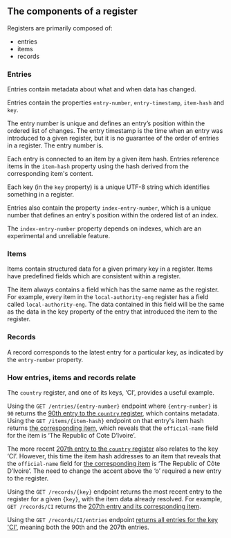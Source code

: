 ## The components of a register

Registers are primarily composed of:

* entries
* items
* records

### Entries

Entries contain metadata about what and when data has changed. 

Entries contain the properties `entry-number`,  `entry-timestamp`, `item-hash` and `key`. 

The entry number is unique and defines an entry’s position within the ordered list of changes. The entry timestamp is the time when an entry was introduced to a given register, but it is no guarantee of the order of entries in a register. The entry number is.

Each entry is connected to an item by a given item hash. Entries reference items in the `item-hash` property using the hash derived from the corresponding item's content.

Each key (in the `key` property) is a unique UTF-8 string which identifies something in a register. 

Entries also contain the property `index-entry-number`, which is a unique number that defines an entry's position within the ordered list of an index. 

The `index-entry-number` property depends on indexes, which are an experimental and unreliable feature.

### Items

Items contain structured data for a given primary key in a register. Items have predefined fields which are consistent within a register.

The item always contains a field which has the same name as the register. For example, every item in the `local-authority-eng` register has a field called `local-authority-eng`. The data contained in this field will be the same as the data in the key property of the entry that introduced the item to the register.

### Records

A record corresponds to the latest entry for a particular key, as indicated by the `entry-number` property.  

### How entries, items and records relate 

The `country` register, and one of its keys, ‘CI’, provides a useful example. 

Using the `GET /entries/{entry-number}` endpoint where `{entry-number}` is `90` returns the [90th entry to the `country` register](https://country.register.gov.uk/entries/90.json), which contains metadata. Using the `GET /items/{item-hash}` endpoint on that entry's item hash returns [the corresponding item](https://country.register.gov.uk/items/sha-256:7c16257bd45b4716914010b39dd40e5a6b985b8928d7b8bb0fe3005d2f2b0fec.json), which reveals that the `official-name` field for the item is ‘The Republic of Cote D’Ivoire’. 

The more recent [207th entry to the `country` register](https://country.register.gov.uk/entries/207.json) also relates to the key ‘CI’. However, this time the item hash addresses to an item that reveals that the `official-name` field for [the corresponding item](https://country.register.gov.uk/items/sha-256:b3ca21b3b3a795ab9cd1d10f3d447947328406984f8a461b43d9b74b58cccfe8.json) is ‘The Republic of Côte D’Ivoire’. The need to change the accent above the ‘o’ required a new entry to the register.

Using the `GET /records/{key}` endpoint returns the most recent entry to the register for a given `{key}`, with the item data already resolved. For example, `GET /records/CI` returns the [207th entry and its corresponding item]( https://country.register.gov.uk/records/CI.json). 

Using the `GET /records/CI/entries` endpoint [returns all entries for the key 'CI'](https://country.register.gov.uk/records/CI/entries.json), meaning both the 90th and the 207th entries. 

